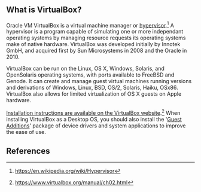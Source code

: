 ## What is VirtualBox?

Oracle VM VirtualBox is a virtual machine manager or [hypervisor](https://en.wikipedia.org/wiki/Hypervisor).[^wikipedia_hypervisor] A hypervisor is a program capable of simulating one or more independant operating systems by managing resource requests its operating systems make of native hardware. VirtualBox was developed initially by Innotek GmbH, and acquired first by Sun Microsystems in 2008 and the Oracle in 2010.

VirtualBox can be run on the Linux, OS X, Windows, Solaris, and OpenSolaris operating systems, with ports available to FreeBSD and Genode. It can create and manage guest virtual machines running versions and derivations of Windows, Linux, BSD, OS/2, Solaris, Haiku, OSx86. VirtualBox also allows for limited virtualization of OS X guests on Apple hardware.

[Installation instructions are available on the VirtualBox website](https://www.virtualbox.org/manual/ch02.html).[^virtualbox_man]  When installing VirtualBox as a Desktop OS, you should also install the '[Guest Additions](https://www.virtualbox.org/manual/ch04.html)' package of device drivers and system applications to improve the ease of use.

## References

[^wikipedia_hypervisor]: https://en.wikipedia.org/wiki/Hypervisor 
[^virtualbox_man]: https://www.virtualbox.org/manual/ch02.html
